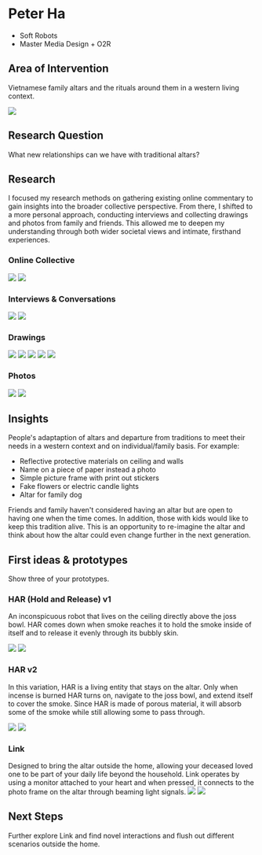 # Peter Ha
- Soft Robots
- Master Media Design + O2R

## Area of Intervention
Vietnamese family altars and the rituals around them in a western living context.

![](images/main_research_image.png)

## Research Question
What new relationships can we have with traditional altars?

## Research
I focused my research methods on gathering existing online commentary to gain insights into the broader collective perspective. From there, I shifted to a more personal approach, conducting interviews and collecting drawings and photos from family and friends. This allowed me to deepen my understanding through both wider societal views and intimate, firsthand experiences.

### Online Collective 
![](images/online_text_comments.png)
![](images/low-fi-altar.png)

### Interviews & Conversations
![](images/interview_quotes.png)
![](images/trung_protective_material.png)

### Drawings
![](images/Soft_Robotics_Domestic_Space_Altars_Drawings.png)
![](images/Hanh_Drawing.jpg)
![](images/Sis_Drawing.jpg)
![](images/phuong_drawing.jpg)
![](images/phuong-altar-name.png)

### Photos
![](images/altar_photos.png)
![](images/trung_dog_altar.jpeg)

## Insights
People's adaptaption of altars and departure from traditions to meet their needs in a western context and on individual/family basis. For example:
- Reflective protective materials on ceiling and walls
- Name on a piece of paper instead a photo
- Simple picture frame with print out stickers
- Fake flowers or electric candle lights
- Altar for family dog

Friends and family haven't considered having an altar but are open to having one when the time comes. In addition, those with kids would like to keep this tradition alive. This is an opportunity to re-imagine the altar and think about how the altar could even change further in the next generation.

## First ideas & prototypes
Show three of your prototypes.

### HAR (Hold and Release) v1
An inconspicuous robot that lives on the ceiling directly above the joss bowl. HAR comes down when smoke reaches it to hold the smoke inside of itself and to release it evenly through its bubbly skin.

![](images/HAR_v1.jpg)
![](images/HAR_v1_storyboard.png)

### HAR v2
In this variation, HAR is a living entity that stays on the altar. Only when incense is burned HAR turns on, navigate to the joss bowl, and extend itself to cover the smoke. Since HAR is made of porous material, it will absorb some of the smoke while still allowing some to pass through.

![](images/HAR_v2.jpg)
![](images/HAR_v2_storyboard.png)

### Link
Designed to bring the altar outside the home, allowing your deceased loved one to be part of your daily life beyond the household. Link operates by using a monitor attached to your heart and when pressed, it connects to the photo frame on the altar through beaming light signals.
![](images/Link.jpg)
![](images/Link_storyboard.png)

## Next Steps
Further explore Link and find novel interactions and flush out different scenarios outside the home.